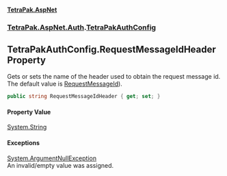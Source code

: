 #### [TetraPak.AspNet](index.md 'index')
### [TetraPak.AspNet.Auth](TetraPak_AspNet_Auth.md 'TetraPak.AspNet.Auth').[TetraPakAuthConfig](TetraPak_AspNet_Auth_TetraPakAuthConfig.md 'TetraPak.AspNet.Auth.TetraPakAuthConfig')
## TetraPakAuthConfig.RequestMessageIdHeader Property
Gets or sets the name of the header used to obtain the request message id.  
The default value is [RequestMessageId](TetraPak_AspNet_AmbientData_Keys_RequestMessageId.md 'TetraPak.AspNet.AmbientData.Keys.RequestMessageId')).  
```csharp
public string RequestMessageIdHeader { get; set; }
```
#### Property Value
[System.String](https://docs.microsoft.com/en-us/dotnet/api/System.String 'System.String')
#### Exceptions
[System.ArgumentNullException](https://docs.microsoft.com/en-us/dotnet/api/System.ArgumentNullException 'System.ArgumentNullException')  
An invalid/empty value was assigned.  
